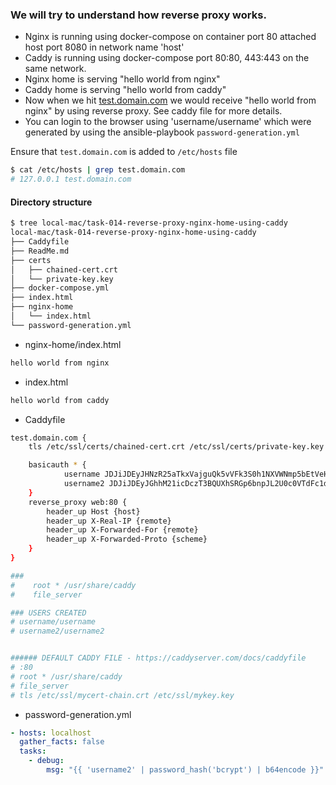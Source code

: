 ### We will try to understand how reverse proxy works.

- Nginx is running using docker-compose on container port 80 attached host port 8080 in network name 'host'
- Caddy is running using docker-compose port 80:80, 443:443 on the same network.
- Nginx home is serving "hello world from nginx"
- Caddy home is serving "hello world from caddy"
- Now when we hit [test.domain.com](test.domain.com) we would receive "hello world from nginx" by using reverse proxy. See caddy file for more details.
- You can login to the browser using 'username/username' which were generated by using the ansible-playbook `password-generation.yml`


Ensure that `test.domain.com` is added to `/etc/hosts` file

```bash
$ cat /etc/hosts | grep test.domain.com
# 127.0.0.1 test.domain.com
```


#### Directory structure

```bash
$ tree local-mac/task-014-reverse-proxy-nginx-home-using-caddy 
local-mac/task-014-reverse-proxy-nginx-home-using-caddy
├── Caddyfile
├── ReadMe.md
├── certs
│   ├── chained-cert.crt
│   └── private-key.key
├── docker-compose.yml
├── index.html
├── nginx-home
│   └── index.html
└── password-generation.yml
```

- nginx-home/index.html

```bash
hello world from nginx
```

- index.html

```bash
hello world from caddy
```

- Caddyfile

```bash
test.domain.com {
    tls /etc/ssl/certs/chained-cert.crt /etc/ssl/certs/private-key.key

    basicauth * {
            username JDJiJDEyJHNzR25aTkxVajguQk5vVFk3S0h1NXVWNmp5bEtVeHgvOE5VRTJwTGc4dTlkQThTcXV6RlZt
            username2 JDJiJDEyJGhhM21icDczT3BQUXhSRGp6bnpJL2U0c0VTdFc1dDJzTUZjOFNiVDY0RGRKUzBNTDh5aTRl
    }
    reverse_proxy web:80 {
        header_up Host {host}
        header_up X-Real-IP {remote}
        header_up X-Forwarded-For {remote}
        header_up X-Forwarded-Proto {scheme}
    }
}

###
#    root * /usr/share/caddy
#    file_server

### USERS CREATED
# username/username
# username2/username2


###### DEFAULT CADDY FILE - https://caddyserver.com/docs/caddyfile
# :80
# root * /usr/share/caddy
# file_server
# tls /etc/ssl/mycert-chain.crt /etc/ssl/mykey.key
```

- password-generation.yml

```yaml
- hosts: localhost
  gather_facts: false
  tasks:
    - debug:
        msg: "{{ 'username2' | password_hash('bcrypt') | b64encode }}"
```